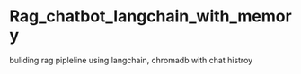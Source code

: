 # Rag_chatbot_langchain_with_memory
buliding rag pipleline using langchain, chromadb with chat histroy 

